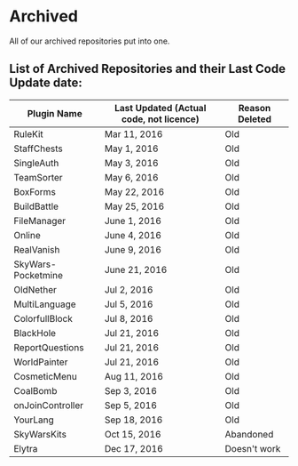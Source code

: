 # Archived
All of our archived repositories put into one. 

## List of Archived Repositories and their Last Code Update date:

Plugin Name | Last Updated (Actual code, not licence) | Reason Deleted
------------ | ------------- | ------------
RuleKit | Mar 11, 2016 | Old
StaffChests | May 1, 2016 | Old
SingleAuth | May 3, 2016 | Old
TeamSorter | May 6, 2016 | Old
BoxForms | May 22, 2016 | Old
BuildBattle | May 25, 2016 | Old
FileManager | June 1, 2016 | Old
Online | June 4, 2016 | Old
RealVanish | June 9, 2016 | Old
SkyWars-Pocketmine | June 21, 2016 | Old
OldNether | Jul 2, 2016 | Old
MultiLanguage | Jul 5, 2016 | Old
ColorfullBlock | Jul 8, 2016 | Old
BlackHole | Jul 21, 2016 | Old
ReportQuestions | Jul 21, 2016 | Old
WorldPainter | Jul 21, 2016 | Old
CosmeticMenu | Aug 11, 2016 | Old
CoalBomb | Sep 3, 2016 | Old
onJoinController | Sep 5, 2016 | Old
YourLang | Sep 18, 2016 | Old
SkyWarsKits | Oct 15, 2016 | Abandoned
Elytra | Dec 17, 2016  | Doesn't work

